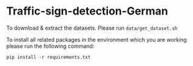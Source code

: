 # Traffic-sign-detection-German

To download & extract the datasets. Please run ```data/get_dataset.sh```

To install all related packages in the environment which you are working please run the following command:

```pip install -r requirements.txt```
